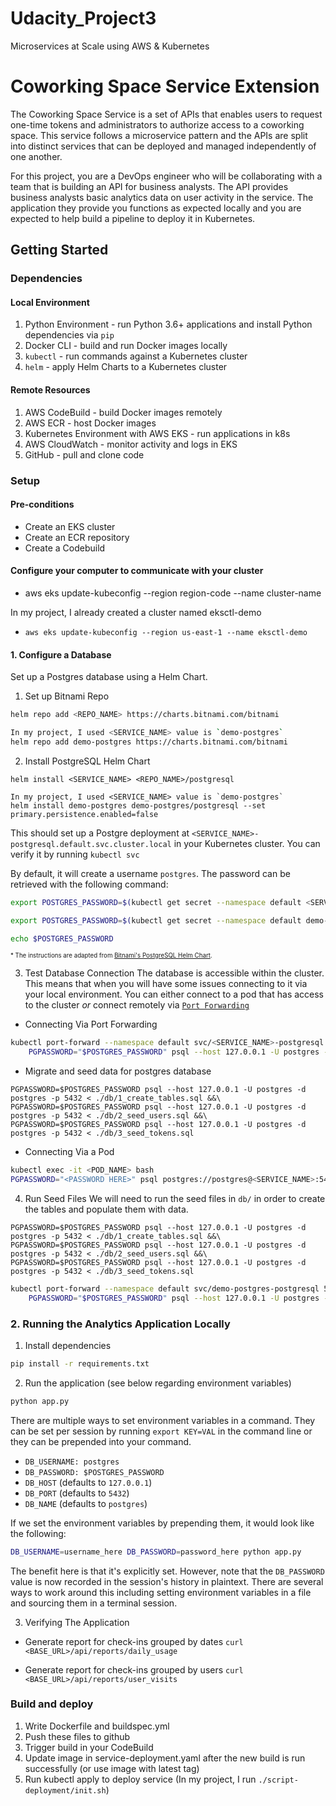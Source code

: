 # Udacity_Project3
Microservices at Scale using AWS & Kubernetes

# Coworking Space Service Extension
The Coworking Space Service is a set of APIs that enables users to request one-time tokens and administrators to authorize access to a coworking space. This service follows a microservice pattern and the APIs are split into distinct services that can be deployed and managed independently of one another.

For this project, you are a DevOps engineer who will be collaborating with a team that is building an API for business analysts. The API provides business analysts basic analytics data on user activity in the service. The application they provide you functions as expected locally and you are expected to help build a pipeline to deploy it in Kubernetes.

## Getting Started

### Dependencies
#### Local Environment
1. Python Environment - run Python 3.6+ applications and install Python dependencies via `pip`
2. Docker CLI - build and run Docker images locally
3. `kubectl` - run commands against a Kubernetes cluster
4. `helm` - apply Helm Charts to a Kubernetes cluster

#### Remote Resources
1. AWS CodeBuild - build Docker images remotely
2. AWS ECR - host Docker images
3. Kubernetes Environment with AWS EKS - run applications in k8s
4. AWS CloudWatch - monitor activity and logs in EKS
5. GitHub - pull and clone code

### Setup

#### Pre-conditions
- Create an EKS cluster
- Create an ECR repository
- Create a Codebuild
#### Configure your computer to communicate with your cluster
- aws eks update-kubeconfig --region region-code --name cluster-name

In my project, I already created a cluster named eksctl-demo

- `aws eks update-kubeconfig --region us-east-1 --name eksctl-demo`

#### 1. Configure a Database
Set up a Postgres database using a Helm Chart.

1. Set up Bitnami Repo
```bash
helm repo add <REPO_NAME> https://charts.bitnami.com/bitnami

In my project, I used <SERVICE_NAME> value is `demo-postgres`
helm repo add demo-postgres https://charts.bitnami.com/bitnami
```

2. Install PostgreSQL Helm Chart
```
helm install <SERVICE_NAME> <REPO_NAME>/postgresql

In my project, I used <SERVICE_NAME> value is `demo-postgres`
helm install demo-postgres demo-postgres/postgresql --set primary.persistence.enabled=false

```

This should set up a Postgre deployment at `<SERVICE_NAME>-postgresql.default.svc.cluster.local` in your Kubernetes cluster. You can verify it by running `kubectl svc`

By default, it will create a username `postgres`. The password can be retrieved with the following command:
```bash
export POSTGRES_PASSWORD=$(kubectl get secret --namespace default <SERVICE_NAME>-postgresql -o jsonpath="{.data.postgres-password}" | base64 -d)

export POSTGRES_PASSWORD=$(kubectl get secret --namespace default demo-postgres-postgresql -o jsonpath="{.data.postgres-password}" | base64 -d)

echo $POSTGRES_PASSWORD
```

<sup><sub>* The instructions are adapted from [Bitnami's PostgreSQL Helm Chart](https://artifacthub.io/packages/helm/bitnami/postgresql).</sub></sup>

3. Test Database Connection
The database is accessible within the cluster. This means that when you will have some issues connecting to it via your local environment. You can either connect to a pod that has access to the cluster _or_ connect remotely via [`Port Forwarding`](https://kubernetes.io/docs/tasks/access-application-cluster/port-forward-access-application-cluster/)

* Connecting Via Port Forwarding
```bash
kubectl port-forward --namespace default svc/<SERVICE_NAME>-postgresql 5432:5432 &
    PGPASSWORD="$POSTGRES_PASSWORD" psql --host 127.0.0.1 -U postgres -d postgres -p 5432
```

* Migrate and seed data for postgres database
```
PGPASSWORD=$POSTGRES_PASSWORD psql --host 127.0.0.1 -U postgres -d postgres -p 5432 < ./db/1_create_tables.sql &&\
PGPASSWORD=$POSTGRES_PASSWORD psql --host 127.0.0.1 -U postgres -d postgres -p 5432 < ./db/2_seed_users.sql &&\
PGPASSWORD=$POSTGRES_PASSWORD psql --host 127.0.0.1 -U postgres -d postgres -p 5432 < ./db/3_seed_tokens.sql
```

* Connecting Via a Pod
```bash
kubectl exec -it <POD_NAME> bash
PGPASSWORD="<PASSWORD HERE>" psql postgres://postgres@<SERVICE_NAME>:5432/postgres -c <COMMAND_HERE>
```

4. Run Seed Files
We will need to run the seed files in `db/` in order to create the tables and populate them with data.

```
PGPASSWORD=$POSTGRES_PASSWORD psql --host 127.0.0.1 -U postgres -d postgres -p 5432 < ./db/1_create_tables.sql &&\
PGPASSWORD=$POSTGRES_PASSWORD psql --host 127.0.0.1 -U postgres -d postgres -p 5432 < ./db/2_seed_users.sql &&\
PGPASSWORD=$POSTGRES_PASSWORD psql --host 127.0.0.1 -U postgres -d postgres -p 5432 < ./db/3_seed_tokens.sql
```


```bash
kubectl port-forward --namespace default svc/demo-postgres-postgresql 5432:5432 &
    PGPASSWORD="$POSTGRES_PASSWORD" psql --host 127.0.0.1 -U postgres -d postgres -p 5432
```

### 2. Running the Analytics Application Locally

1. Install dependencies
```bash
pip install -r requirements.txt
```
2. Run the application (see below regarding environment variables)
```bash
python app.py
```

There are multiple ways to set environment variables in a command. They can be set per session by running `export KEY=VAL` in the command line or they can be prepended into your command.

* `DB_USERNAME: postgres`
* `DB_PASSWORD: $POSTGRES_PASSWORD`
* `DB_HOST` (defaults to `127.0.0.1`)
* `DB_PORT` (defaults to `5432`)
* `DB_NAME` (defaults to `postgres`)

If we set the environment variables by prepending them, it would look like the following:
```bash
DB_USERNAME=username_here DB_PASSWORD=password_here python app.py
```
The benefit here is that it's explicitly set. However, note that the `DB_PASSWORD` value is now recorded in the session's history in plaintext. There are several ways to work around this including setting environment variables in a file and sourcing them in a terminal session.

3. Verifying The Application
* Generate report for check-ins grouped by dates
`curl <BASE_URL>/api/reports/daily_usage`

* Generate report for check-ins grouped by users
`curl <BASE_URL>/api/reports/user_visits`

### Build and deploy
1. Write Dockerfile and buildspec.yml
2. Push these files to github
3. Trigger build in your CodeBuild
4. Update image in service-deployment.yaml after the new build is run successfully (or use image with latest tag)
5. Run kubectl apply to deploy service (In my project, I run `./script-deployment/init.sh`)
